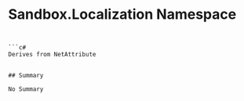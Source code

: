 # Sandbox.Localization Namespace

## 
```c#

```c#
Derives from NetAttribute
```
```

## Summary

No Summary
